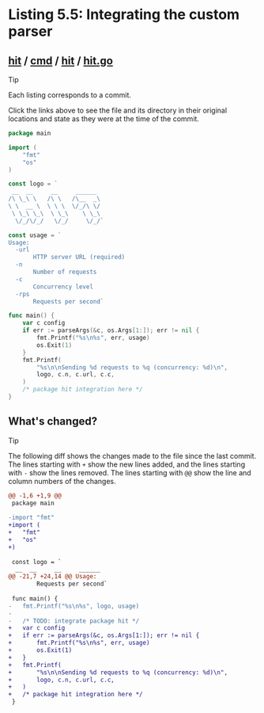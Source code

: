 # Listing 5.5: Integrating the custom parser

## [hit](https://github.com/inancgumus/gobyexample/blob/205e1cae64f6979c1c2d8be3492ef51c5fff5f7b/hit) / [cmd](https://github.com/inancgumus/gobyexample/blob/205e1cae64f6979c1c2d8be3492ef51c5fff5f7b/hit/cmd) / [hit](https://github.com/inancgumus/gobyexample/blob/205e1cae64f6979c1c2d8be3492ef51c5fff5f7b/hit/cmd/hit) / [hit.go](https://github.com/inancgumus/gobyexample/blob/205e1cae64f6979c1c2d8be3492ef51c5fff5f7b/hit/cmd/hit/hit.go)

> [!TIP]
> Each listing corresponds to a commit.
>
> Click the links above to see the file and its directory in their original locations and state as they were at the time of the commit.

```go
package main

import (
	"fmt"
	"os"
)

const logo = `
 __  __     __     ______
/\ \_\ \   /\ \   /\__  _\
\ \  __ \  \ \ \  \/_/\ \/
 \ \_\ \_\  \ \_\    \ \_\
  \/_/\/_/   \/_/     \/_/`

const usage = `
Usage:
  -url
       HTTP server URL (required)
  -n
       Number of requests
  -c
       Concurrency level
  -rps
       Requests per second`

func main() {
	var c config
	if err := parseArgs(&c, os.Args[1:]); err != nil {
		fmt.Printf("%s\n%s", err, usage)
		os.Exit(1)
	}
	fmt.Printf(
		"%s\n\nSending %d requests to %q (concurrency: %d)\n",
		logo, c.n, c.url, c.c,
	)
	/* package hit integration here */
}
```

## What's changed?

> [!TIP]
> The following diff shows the changes made to the file since the last commit.
> The lines starting with `+` show the new lines added, and the lines starting with `-` show the lines removed.
> The lines starting with `@@` show the line and column numbers of the changes.

```diff
@@ -1,6 +1,9 @@
 package main
 
-import "fmt"
+import (
+	"fmt"
+	"os"
+)
 
 const logo = `
  __  __     __     ______
@@ -21,7 +24,14 @@ Usage:
        Requests per second`
 
 func main() {
-	fmt.Printf("%s\n%s", logo, usage)
-
-	/* TODO: integrate package hit */
+	var c config
+	if err := parseArgs(&c, os.Args[1:]); err != nil {
+		fmt.Printf("%s\n%s", err, usage)
+		os.Exit(1)
+	}
+	fmt.Printf(
+		"%s\n\nSending %d requests to %q (concurrency: %d)\n",
+		logo, c.n, c.url, c.c,
+	)
+	/* package hit integration here */
 }
```

